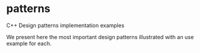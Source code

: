 # patterns
C++ Design patterns implementation examples

We present here the most important design patterns illustrated with an use example for each.
